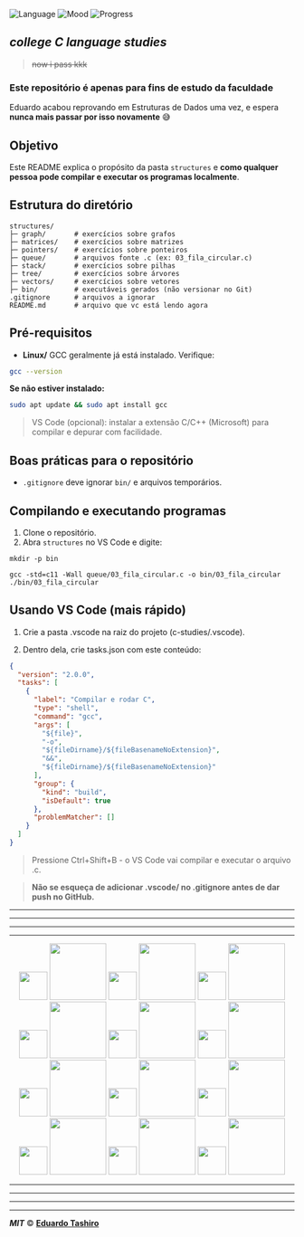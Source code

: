 ![Language](https://img.shields.io/badge/Language-C-blue)
![Mood](https://img.shields.io/badge/mood-studying%20hard-red)
![Progress](https://img.shields.io/badge/progress-69%25-green)

## **_college C language studies_**

> ~~now i pass kkk~~

### Este repositório é apenas para fins de estudo da faculdade

Eduardo acabou reprovando em Estruturas de Dados uma vez, e espera **nunca mais passar por isso novamente** 😅

## Objetivo

Este README explica o propósito da pasta `structures` e **como qualquer pessoa pode compilar e executar os programas localmente**.

## Estrutura do diretório

```
structures/
├─ graph/       # exercícios sobre grafos
├─ matrices/    # exercícios sobre matrizes
├─ pointers/    # exercícios sobre ponteiros
├─ queue/       # arquivos fonte .c (ex: 03_fila_circular.c)
├─ stack/       # exercícios sobre pilhas
├─ tree/        # exercícios sobre árvores
├─ vectors/     # exercícios sobre vetores
├─ bin/         # executáveis gerados (não versionar no Git)
.gitignore      # arquivos a ignorar
README.md       # arquivo que vc está lendo agora
```

## Pré-requisitos

- **Linux/** GCC geralmente já está instalado. Verifique:

```bash
gcc --version
```

**Se não estiver instalado:**

```bash
sudo apt update && sudo apt install gcc
```

> VS Code (opcional): instalar a extensão C/C++ (Microsoft) para compilar e depurar com facilidade.

## Boas práticas para o repositório

- `.gitignore` deve ignorar `bin/` e arquivos temporários.

## Compilando e executando programas

1. Clone o repositório.
2. Abra `structures` no VS Code e digite:

```
mkdir -p bin

gcc -std=c11 -Wall queue/03_fila_circular.c -o bin/03_fila_circular
./bin/03_fila_circular
```

## Usando VS Code (mais rápido)

1. Crie a pasta .vscode na raiz do projeto (c-studies/.vscode).

2. Dentro dela, crie tasks.json com este conteúdo:

```json
{
  "version": "2.0.0",
  "tasks": [
    {
      "label": "Compilar e rodar C",
      "type": "shell",
      "command": "gcc",
      "args": [
        "${file}",
        "-o",
        "${fileDirname}/${fileBasenameNoExtension}",
        "&&",
        "${fileDirname}/${fileBasenameNoExtension}"
      ],
      "group": {
        "kind": "build",
        "isDefault": true
      },
      "problemMatcher": []
    }
  ]
}
```

> Pressione Ctrl+Shift+B - o VS Code vai compilar e executar o arquivo .c.

> **Não se esqueça de adicionar .vscode/ no .gitignore antes de dar push no GitHub.**

---

---

---

---

<p align="center">
  <img src="https://upload.wikimedia.org/wikipedia/commons/3/35/The_C_Programming_Language_logo.svg" width="50"/>
  <img src="https://upload.wikimedia.org/wikipedia/commons/3/35/The_C_Programming_Language_logo.svg" width="100"/>
  <img src="https://upload.wikimedia.org/wikipedia/commons/3/35/The_C_Programming_Language_logo.svg" width="50"/>
  <img src="https://upload.wikimedia.org/wikipedia/commons/3/35/The_C_Programming_Language_logo.svg" width="100"/>
  <img src="https://upload.wikimedia.org/wikipedia/commons/3/35/The_C_Programming_Language_logo.svg" width="50"/>
  <img src="https://upload.wikimedia.org/wikipedia/commons/3/35/The_C_Programming_Language_logo.svg" width="100"/>
    <img src="https://upload.wikimedia.org/wikipedia/commons/3/35/The_C_Programming_Language_logo.svg" width="50"/>
  <img src="https://upload.wikimedia.org/wikipedia/commons/3/35/The_C_Programming_Language_logo.svg" width="100"/>
  <img src="https://upload.wikimedia.org/wikipedia/commons/3/35/The_C_Programming_Language_logo.svg" width="50"/>
  <img src="https://upload.wikimedia.org/wikipedia/commons/3/35/The_C_Programming_Language_logo.svg" width="100"/>
  <img src="https://upload.wikimedia.org/wikipedia/commons/3/35/The_C_Programming_Language_logo.svg" width="50"/>
  <img src="https://upload.wikimedia.org/wikipedia/commons/3/35/The_C_Programming_Language_logo.svg" width="100"/>
    <img src="https://upload.wikimedia.org/wikipedia/commons/3/35/The_C_Programming_Language_logo.svg" width="50"/>
  <img src="https://upload.wikimedia.org/wikipedia/commons/3/35/The_C_Programming_Language_logo.svg" width="100"/>
  <img src="https://upload.wikimedia.org/wikipedia/commons/3/35/The_C_Programming_Language_logo.svg" width="50"/>
  <img src="https://upload.wikimedia.org/wikipedia/commons/3/35/The_C_Programming_Language_logo.svg" width="100"/>
  <img src="https://upload.wikimedia.org/wikipedia/commons/3/35/The_C_Programming_Language_logo.svg" width="50"/>
  <img src="https://upload.wikimedia.org/wikipedia/commons/3/35/The_C_Programming_Language_logo.svg" width="100"/>
    <img src="https://upload.wikimedia.org/wikipedia/commons/3/35/The_C_Programming_Language_logo.svg" width="50"/>
  <img src="https://upload.wikimedia.org/wikipedia/commons/3/35/The_C_Programming_Language_logo.svg" width="100"/>
  <img src="https://upload.wikimedia.org/wikipedia/commons/3/35/The_C_Programming_Language_logo.svg" width="50"/>
  <img src="https://upload.wikimedia.org/wikipedia/commons/3/35/The_C_Programming_Language_logo.svg" width="100"/>
  <img src="https://upload.wikimedia.org/wikipedia/commons/3/35/The_C_Programming_Language_logo.svg" width="50"/>
  <img src="https://upload.wikimedia.org/wikipedia/commons/3/35/The_C_Programming_Language_logo.svg" width="100"/>
</p>

---

---

---

---

**_MIT_** © **[Eduardo Tashiro](https://github.com/eduardotashiro)**
